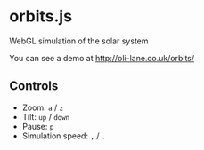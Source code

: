orbits.js
=========

WebGL simulation of the solar system

You can see a demo at http://oli-lane.co.uk/orbits/


Controls
---------

* Zoom: `a` / `z`
* Tilt: `up` / `down`
* Pause: `p`
* Simulation speed: `,` / `.`
